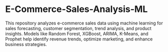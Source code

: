 # E-Commerce-Sales-Analysis-ML
This repository analyzes e-commerce sales data using machine learning for sales forecasting, customer segmentation, trend analysis, and product insights. Models like Random Forest, XGBoost, ARIMA, K-Means, and Prophet help identify revenue trends, optimize marketing, and enhance business strategies.
